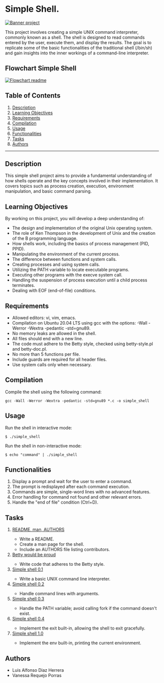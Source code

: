 <!DOCTYPE html>
<html>


<body>

<h1>Simple Shell.</h1>
<a href="https://imgur.com/9ZJamsi"><img src="https://i.imgur.com/9ZJamsi.png" title="Banner project " /></a>

<p>This project involves creating a simple UNIX command interpreter, commonly known as a shell. The shell is designed to read commands entered by the user, execute them, and display the results. The goal is to replicate some of the basic functionalities of the traditional shell (/bin/sh) and gain insights into the inner workings of a command-line interpreter.</p>

<h2>Flowchart Simple Shell</h2>
<a href="https://imgur.com/a/7TveCcv"><img src="https://i.imgur.com/y9LsXxP.jpg" title="Flowchart readme" /></a>

<h2>Table of Contents</h2>

<ol>
    <li><a href="#description">Description</a></li>
    <li><a href="#learning-objectives">Learning Objectives</a></li>
    <li><a href="#requirements">Requirements</a></li>
    <li><a href="#compilation">Compilation</a></li>
    <li><a href="#usage">Usage</a></li>
    <li><a href="#functionalities">Functionalities</a></li>
    <li><a href="#tasks">Tasks</a></li>
    <li><a href="#authors">Authors</a></li>
</ol>

<hr>

<h2 id="description">Description</h2>

<p>This simple shell project aims to provide a fundamental understanding of how shells operate and the key concepts involved in their implementation. It covers topics such as process creation, execution, environment manipulation, and basic command parsing.</p>

<h2 id="learning-objectives">Learning Objectives</h2>

<p>By working on this project, you will develop a deep understanding of:</p>

<ul>
    <li>The design and implementation of the original Unix operating system.</li>
    <li>The role of Ken Thompson in the development of Unix and the creation of the B programming language.</li>
    <li>How shells work, including the basics of process management (PID, PPID).</li>
    <li>Manipulating the environment of the current process.</li>
    <li>The difference between functions and system calls.</li>
    <li>Creating processes and using system calls.</li>
    <li>Utilizing the PATH variable to locate executable programs.</li>
    <li>Executing other programs with the execve system call.</li>
    <li>Handling the suspension of process execution until a child process terminates.</li>
    <li>Dealing with EOF (end-of-file) conditions.</li>
</ul>

<h2 id="requirements">Requirements</h2>

<ul>
    <li>Allowed editors: vi, vim, emacs.</li>
    <li>Compilation on Ubuntu 20.04 LTS using gcc with the options: -Wall -Werror -Wextra -pedantic -std=gnu89.</li>
    <li>No memory leaks are allowed in the shell.</li>
    <li>All files should end with a new line.</li>
    <li>The code must adhere to the Betty style, checked using betty-style.pl and betty-doc.pl.</li>
    <li>No more than 5 functions per file.</li>
    <li>Include guards are required for all header files.</li>
    <li>Use system calls only when necessary.</li>
</ul>

<h2 id="compilation">Compilation</h2>

<p>Compile the shell using the following command:</p>

<pre>
<code>gcc -Wall -Werror -Wextra -pedantic -std=gnu89 *.c -o simple_shell</code>
</pre>

<h2 id="usage">Usage</h2>

<p>Run the shell in interactive mode:</p>

<pre>
<code>$ ./simple_shell</code>
</pre>

<p>Run the shell in non-interactive mode:</p>

<pre>
<code>$ echo "command" | ./simple_shell</code>
</pre>

<h2 id="functionalities">Functionalities</h2>

<ol>
    <li>Display a prompt and wait for the user to enter a command.</li>
    <li>The prompt is redisplayed after each command execution.</li>
    <li>Commands are simple, single-word lines with no advanced features.</li>
    <li>Error handling for command not found and other relevant errors.</li>
    <li>Handle the "end of file" condition (Ctrl+D).</li>
</ol>

<h2 id="tasks">Tasks</h2>

<ol>
    <li><a href="#">README, man, AUTHORS</a></li>
        <ul>
            <li>Write a README.</li>
            <li>Create a man page for the shell.</li>
            <li>Include an AUTHORS file listing contributors.</li>
        </ul>
    <li><a href="#">Betty would be proud</a></li>
        <ul>
            <li>Write code that adheres to the Betty style.</li>
        </ul>
    <li><a href="#">Simple shell 0.1</a></li>
        <ul>
            <li>Write a basic UNIX command line interpreter.</li>
        </ul>
    <li><a href="#">Simple shell 0.2</a></li>
        <ul>
            <li>Handle command lines with arguments.</li>
        </ul>
    <li><a href="#">Simple shell 0.3</a></li>
        <ul>
            <li>Handle the PATH variable; avoid calling fork if the command doesn't exist.</li>
        </ul>
    <li><a href="#">Simple shell 0.4</a></li>
        <ul>
            <li>Implement the exit built-in, allowing the shell to exit gracefully.</li>
        </ul>
    <li><a href="#">Simple shell 1.0</a></li>
        <ul>
            <li>Implement the env built-in, printing the current environment.</li>
        </ul>
</ol>

<h2 id="authors">Authors</h2>

<ul>
    <li>Luis Alfonso Diaz Herrera</li>
    <li>Vanessa Requejo Porras</li>
</ul>

</body>

</html>

